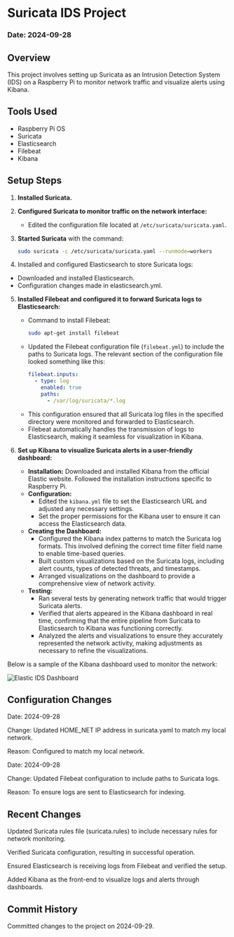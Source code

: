 # Suricata IDS Project

### Date: 2024-09-28

## Overview

This project involves setting up Suricata as an Intrusion Detection System (IDS) on a Raspberry Pi to monitor network traffic and visualize alerts using Kibana.

## Tools Used

- Raspberry Pi OS
- Suricata
- Elasticsearch
- Filebeat
- Kibana

## Setup Steps

1. **Installed Suricata.**
2. **Configured Suricata to monitor traffic on the network interface:**
   - Edited the configuration file located at `/etc/suricata/suricata.yaml`.
3. **Started Suricata** with the command:

   ```bash
   sudo suricata -c /etc/suricata/suricata.yaml --runmode=workers
   
4. Installed and configured Elasticsearch to store Suricata logs:

- Downloaded and installed Elasticsearch.
- Configuration changes made in elasticsearch.yml.

5. **Installed Filebeat and configured it to forward Suricata logs to Elasticsearch:**
   - Command to install Filebeat:
     ```bash
     sudo apt-get install filebeat
     ```
   - Updated the Filebeat configuration file (`filebeat.yml`) to include the paths to Suricata logs. The relevant section of the configuration file looked something like this:
     ```yaml
     filebeat.inputs:
       - type: log
         enabled: true
         paths:
           - /var/log/suricata/*.log
     ```
   - This configuration ensured that all Suricata log files in the specified directory were monitored and forwarded to Elasticsearch.
   - Filebeat automatically handles the transmission of logs to Elasticsearch, making it seamless for visualization in Kibana.


6. **Set up Kibana to visualize Suricata alerts in a user-friendly dashboard:**
   - **Installation:** Downloaded and installed Kibana from the official Elastic website. Followed the installation instructions specific to Raspberry Pi.
   - **Configuration:** 
     - Edited the `kibana.yml` file to set the Elasticsearch URL and adjusted any necessary settings.
     - Set the proper permissions for the Kibana user to ensure it can access the Elasticsearch data.
   - **Creating the Dashboard:**
     - Configured the Kibana index patterns to match the Suricata log formats. This involved defining the correct time filter field name to enable time-based queries.
     - Built custom visualizations based on the Suricata logs, including alert counts, types of detected threats, and timestamps.
     - Arranged visualizations on the dashboard to provide a comprehensive view of network activity.
   - **Testing:**
     - Ran several tests by generating network traffic that would trigger Suricata alerts. 
     - Verified that alerts appeared in the Kibana dashboard in real time, confirming that the entire pipeline from Suricata to Elasticsearch to Kibana was functioning correctly.
     - Analyzed the alerts and visualizations to ensure they accurately represented the network activity, making adjustments as necessary to refine the visualizations.
       
Below is a sample of the Kibana dashboard used to monitor the network:


![Elastic IDS Dashboard](https://github.com/user-attachments/assets/d3e6ab38-11dd-4c1c-8b3a-ed84d5331abb)




## Configuration Changes

Date: 2024-09-28

Change: Updated HOME_NET IP address in suricata.yaml to match my local network.

Reason: Configured to match my local network.

Date: 2024-09-28

Change: Updated Filebeat configuration to include paths to Suricata logs.

Reason: To ensure logs are sent to Elasticsearch for indexing.


## Recent Changes

Updated Suricata rules file (suricata.rules) to include necessary rules for network monitoring.

Verified Suricata configuration, resulting in successful operation.

Ensured Elasticsearch is receiving logs from Filebeat and verified the setup.

Added Kibana as the front-end to visualize logs and alerts through dashboards.


## Commit History

Committed changes to the project on 2024-09-29.
